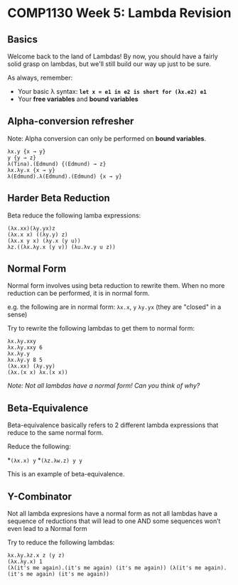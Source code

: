 # COMP1130 Week 5: Lambda Revision

## Basics

Welcome back to the land of Lambdas! By now, you should have a fairly solid grasp on lambdas, but we'll still build our way up just to be sure.

As always, remember:

* Your basic λ syntax: **`let x = e1 in e2 is short for (λx.e2) e1`**
* Your **free variables** and **bound variables**

## Alpha-conversion refresher

Note: Alpha conversion can only be performed on **bound variables**.

```
λx.y {x → y}
y {y → z}
λ(Tina).(Edmund) {(Edmund) → z}
λx.λy.x {x → y}
λ(Edmund).λ(Edmund).(Edmund) {x → y}
```

## Harder Beta Reduction

Beta reduce the following lamba expressions:

```
(λx.xx)(λy.yx)z
(λx.x x) ((λy.y) z)
(λx.x y x) (λy.x (y u))
λz.((λx.λy.x (y v)) (λu.λv.y u z))
```

## Normal Form

Normal form involves using beta reduction to rewrite them. When no more reduction can be performed, it is in normal form. 

e.g. the following are in normal form: `λx.x`, `y` `λy.yx` (they are "closed" in a sense)

Try to rewrite the following lambdas to get them to normal form:

```
λx.λy.xxy
λx.λy.xxy 6
λx.λy.y
λx.λy.y 8 5
(λx.xx) (λy.yy)
(λx.(x x) λx.(x x))
```

_Note: Not all lambdas have a normal form! Can you think of why?_

## Beta-Equivalence

Beta-equivalence basically refers to 2 different lambda expressions that reduce to the same normal form.

Reduce the following:

*`(λx.x) y`
*`(λz.λw.z) y y`

This is an example of beta-equivalence.

## Y-Combinator

Not all lambda expresions have a normal form as not all lambdas have a sequence of reductions that will lead to one AND some sequences won’t even lead to a Normal form

Try to reduce the following lambdas:

```
λx.λy.λz.x z (y z)
(λx.λy.x) 1
(λ(it's me again).(it's me again) (it's me again)) (λ(it's me again).(it's me again) (it's me again))
```

